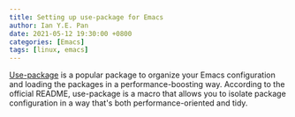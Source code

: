 ```yaml
---
title: Setting up use-package for Emacs
author: Ian Y.E. Pan
date: 2021-05-12 19:30:00 +0800
categories: [Emacs]
tags: [linux, emacs]
---
```


[Use-package](https://github.com/jwiegley/use-package) is a popular
package to organize your Emacs configuration and loading the packages
in a performance-boosting way. According to the official README,
use-package is a macro that allows you to isolate package
configuration in a way that's both performance-oriented and tidy.
